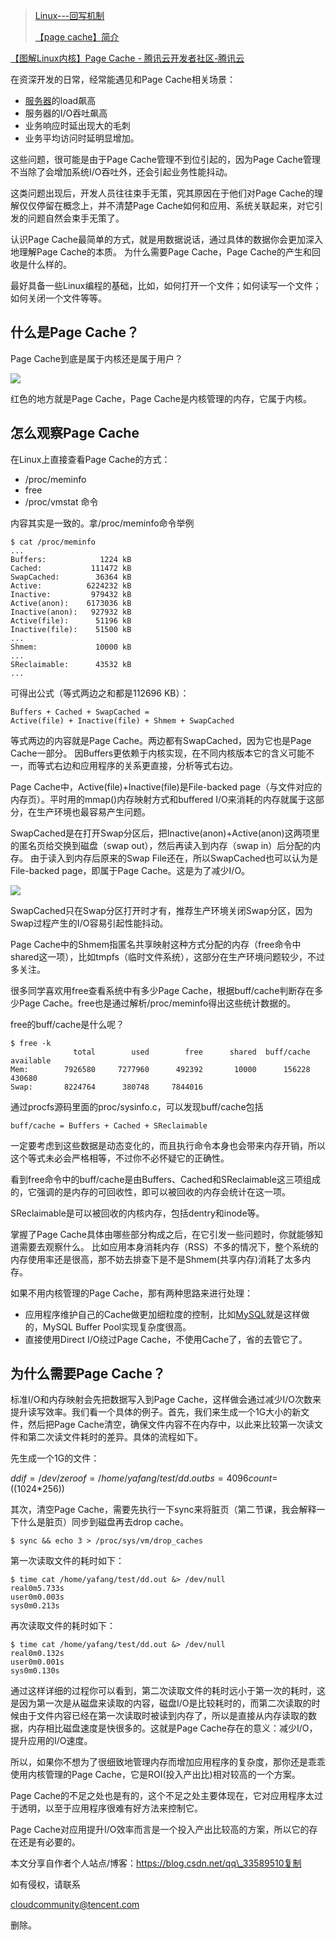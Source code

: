 > [Linux---回写机制](https://www.cnblogs.com/r1chie/p/10818039.html)
>
> [【page cache】简介](https://blog.csdn.net/CoolBoySilverBullet/article/details/121747994)

[【图解Linux内核】Page Cache - 腾讯云开发者社区-腾讯云](https://cloud.tencent.com/developer/article/1890131)

在资深开发的日常，经常能遇见和Page Cache相关场景：

-   [服务器](https://cloud.tencent.com/product/cvm?from=10680)的load飙高
-   服务器的I/O吞吐飙高
-   业务响应时延出现大的毛刺
-   业务平均访问时延明显增加。

这些问题，很可能是由于Page Cache管理不到位引起的，因为Page Cache管理不当除了会增加系统I/O吞吐外，还会引起业务性能抖动。

这类问题出现后，开发人员往往束手无策，究其原因在于他们对Page Cache的理解仅仅停留在概念上，并不清楚Page Cache如何和应用、系统关联起来，对它引发的问题自然会束手无策了。

认识Page Cache最简单的方式，就是用数据说话，通过具体的数据你会更加深入地理解Page Cache的本质。 为什么需要Page Cache，Page Cache的产生和回收是什么样的。

最好具备一些Linux编程的基础，比如，如何打开一个文件；如何读写一个文件；如何关闭一个文件等等。

## 什么是Page Cache？

Page Cache到底是属于内核还是属于用户？

![](https://ask.qcloudimg.com/http-save/yehe-1752328/e5052400b7a4954d101c7d26abc24202.png?imageView2/2/w/1620)

红色的地方就是Page Cache，Page Cache是内核管理的内存，它属于内核。

## 怎么观察Page Cache

在Linux上直接查看Page Cache的方式：

-   /proc/meminfo
-   free
-   /proc/vmstat 命令

内容其实是一致的。拿/proc/meminfo命令举例

```
$ cat /proc/meminfo
...
Buffers:            1224 kB
Cached:           111472 kB
SwapCached:        36364 kB
Active:          6224232 kB
Inactive:         979432 kB
Active(anon):    6173036 kB
Inactive(anon):   927932 kB
Active(file):      51196 kB
Inactive(file):    51500 kB
...
Shmem:             10000 kB
...
SReclaimable:      43532 kB
...
```

可得出公式（等式两边之和都是112696 KB）：

```
Buffers + Cached + SwapCached = 
Active(file) + Inactive(file) + Shmem + SwapCached
```

等式两边的内容就是Page Cache。两边都有SwapCached，因为它也是Page Cache一部分。 因Buffers更依赖于内核实现，在不同内核版本它的含义可能不一，而等式右边和应用程序的关系更直接，分析等式右边。

Page Cache中，Active(file)+Inactive(file)是File-backed page（与文件对应的内存页）。平时用的mmap()内存映射方式和buffered I/O来消耗的内存就属于这部分，在生产环境也最容易产生问题。

SwapCached是在打开Swap分区后，把Inactive(anon)+Active(anon)这两项里的匿名页给交换到磁盘（swap out），然后再读入到内存（swap in）后分配的内存。 由于读入到内存后原来的Swap File还在，所以SwapCached也可以认为是File-backed page，即属于Page Cache。这是为了减少I/O。

![](https://ask.qcloudimg.com/http-save/yehe-1752328/f596d1f325a947302b4248b80080a2d7.png?imageView2/2/w/1620)

SwapCached只在Swap分区打开时才有，推荐生产环境关闭Swap分区，因为Swap过程产生的I/O容易引起性能抖动。

Page Cache中的Shmem指匿名共享映射这种方式分配的内存（free命令中shared这一项），比如tmpfs（临时文件系统），这部分在生产环境问题较少，不过多关注。

很多同学喜欢用free查看系统中有多少Page Cache，根据buff/cache判断存在多少Page Cache。free也是通过解析/proc/meminfo得出这些统计数据的。

free的buff/cache是什么呢？

```
$ free -k
              total        used        free      shared  buff/cache   available
Mem:        7926580     7277960      492392       10000      156228      430680
Swap:       8224764      380748     7844016
```

通过procfs源码里面的proc/sysinfo.c，可以发现buff/cache包括

```
buff/cache = Buffers + Cached + SReclaimable
```

一定要考虑到这些数据是动态变化的，而且执行命令本身也会带来内存开销，所以这个等式未必会严格相等，不过你不必怀疑它的正确性。

看到free命令中的buff/cache是由Buffers、Cached和SReclaimable这三项组成的，它强调的是内存的可回收性，即可以被回收的内存会统计在这一项。

SReclaimable是可以被回收的内核内存，包括dentry和inode等。

掌握了Page Cache具体由哪些部分构成之后，在它引发一些问题时，你就能够知道需要去观察什么。 比如应用本身消耗内存（RSS）不多的情况下，整个系统的内存使用率还是很高，那不妨去排查下是不是Shmem(共享内存)消耗了太多内存。

如果不用内核管理的Page Cache，那有两种思路来进行处理：

-   应用程序维护自己的Cache做更加细粒度的控制，比如[MySQL](https://cloud.tencent.com/product/cdb?from=10680)就是这样做的，MySQL Buffer Pool实现复杂度很高。
-   直接使用Direct I/O绕过Page Cache，不使用Cache了，省的去管它了。

## 为什么需要Page Cache？

标准I/O和内存映射会先把数据写入到Page Cache，这样做会通过减少I/O次数来提升读写效率。我们看一个具体的例子。首先，我们来生成一个1G大小的新文件，然后把Page Cache清空，确保文件内容不在内存中，以此来比较第一次读文件和第二次读文件耗时的差异。具体的流程如下。

先生成一个1G的文件：

$dd if=/dev/zero of=/home/yafang/test/dd.out bs=4096 count=$((1024\*256))

其次，清空Page Cache，需要先执行一下sync来将脏页（第二节课，我会解释一下什么是脏页）同步到磁盘再去drop cache。

```
$ sync && echo 3 > /proc/sys/vm/drop_caches
```

第一次读取文件的耗时如下：

```
$ time cat /home/yafang/test/dd.out &> /dev/null
real0m5.733s
user0m0.003s
sys0m0.213s
```

再次读取文件的耗时如下：

```
$ time cat /home/yafang/test/dd.out &> /dev/null 
real0m0.132s
user0m0.001s
sys0m0.130s
```

通过这样详细的过程你可以看到，第二次读取文件的耗时远小于第一次的耗时，这是因为第一次是从磁盘来读取的内容，磁盘I/O是比较耗时的，而第二次读取的时候由于文件内容已经在第一次读取时被读到内存了，所以是直接从内存读取的数据，内存相比磁盘速度是快很多的。这就是Page Cache存在的意义：减少I/O，提升应用的I/O速度。

所以，如果你不想为了很细致地管理内存而增加应用程序的复杂度，那你还是乖乖使用内核管理的Page Cache，它是ROI(投入产出比)相对较高的一个方案。

Page Cache的不足之处也是有的，这个不足之处主要体现在，它对应用程序太过于透明，以至于应用程序很难有好方法来控制它。

Page Cache对应用提升I/O效率而言是一个投入产出比较高的方案，所以它的存在还是有必要的。

本文分享自作者个人站点/博客：https://blog.csdn.net/qq\_33589510复制

如有侵权，请联系

cloudcommunity@tencent.com

删除。